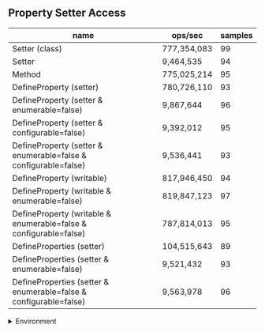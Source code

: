 ## Property Setter Access

|name|ops/sec|samples|
|-|-|-|
|Setter (class)|777,354,083|99|
|Setter|9,464,535|94|
|Method|775,025,214|95|
|DefineProperty (setter)|780,726,110|93|
|DefineProperty (setter & enumerable=false)|9,867,644|96|
|DefineProperty (setter & configurable=false)|9,392,012|95|
|DefineProperty (setter & enumerable=false & configurable=false)|9,536,441|93|
|DefineProperty (writable)|817,946,450|94|
|DefineProperty (writable & enumerable=false)|819,847,123|97|
|DefineProperty (writable & enumerable=false & configurable=false)|787,814,013|95|
|DefineProperties (setter)|104,515,643|89|
|DefineProperties (setter & enumerable=false)|9,521,432|93|
|DefineProperties (setter & enumerable=false & configurable=false)|9,563,978|96|


<details>
<summary>Environment</summary>

* __Machine:__ linux x64 | 4 vCPUs | 15.6GB Mem
* __Run:__ Sun Mar 10 2024 16:10:38 GMT+0000 (Coordinated Universal Time)
</details>

<!--
{"environment":{"platform":"linux","arch":"x64","cpus":4,"totalMemory":15.606491088867188},"benchmarks":[{"name":"Setter (class)","opsSec":777354083.0701233,"samples":6},{"name":"Setter","opsSec":9464535.29509669,"samples":7},{"name":"Method","opsSec":775025213.9300258,"samples":7},{"name":"DefineProperty (setter)","opsSec":780726110.0709016,"samples":6},{"name":"DefineProperty (setter & enumerable=false)","opsSec":9867643.991677513,"samples":5},{"name":"DefineProperty (setter & configurable=false)","opsSec":9392012.4760889,"samples":7},{"name":"DefineProperty (setter & enumerable=false & configurable=false)","opsSec":9536440.838168189,"samples":4},{"name":"DefineProperty (writable)","opsSec":817946450.4340818,"samples":6},{"name":"DefineProperty (writable & enumerable=false)","opsSec":819847122.6734043,"samples":6},{"name":"DefineProperty (writable & enumerable=false & configurable=false)","opsSec":787814013.2854455,"samples":8},{"name":"DefineProperties (setter)","opsSec":104515643.25055137,"samples":5},{"name":"DefineProperties (setter & enumerable=false)","opsSec":9521432.136503838,"samples":5},{"name":"DefineProperties (setter & enumerable=false & configurable=false)","opsSec":9563978.258000279,"samples":4}]}-->
